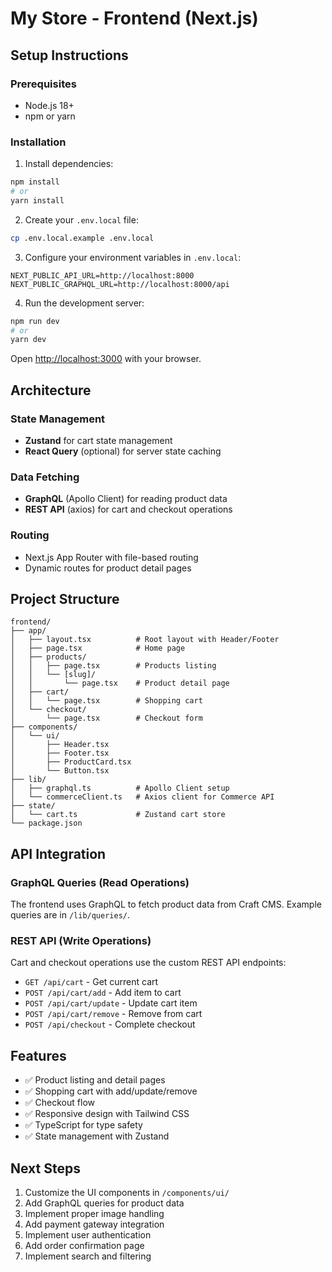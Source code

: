 # My Store - Frontend (Next.js)

## Setup Instructions

### Prerequisites
- Node.js 18+ 
- npm or yarn

### Installation

1. Install dependencies:
```bash
npm install
# or
yarn install
```

2. Create your `.env.local` file:
```bash
cp .env.local.example .env.local
```

3. Configure your environment variables in `.env.local`:
```
NEXT_PUBLIC_API_URL=http://localhost:8000
NEXT_PUBLIC_GRAPHQL_URL=http://localhost:8000/api
```

4. Run the development server:
```bash
npm run dev
# or
yarn dev
```

Open [http://localhost:3000](http://localhost:3000) with your browser.

## Architecture

### State Management
- **Zustand** for cart state management
- **React Query** (optional) for server state caching

### Data Fetching
- **GraphQL** (Apollo Client) for reading product data
- **REST API** (axios) for cart and checkout operations

### Routing
- Next.js App Router with file-based routing
- Dynamic routes for product detail pages

## Project Structure

```
frontend/
├── app/
│   ├── layout.tsx          # Root layout with Header/Footer
│   ├── page.tsx            # Home page
│   ├── products/
│   │   ├── page.tsx        # Products listing
│   │   └── [slug]/
│   │       └── page.tsx    # Product detail page
│   ├── cart/
│   │   └── page.tsx        # Shopping cart
│   └── checkout/
│       └── page.tsx        # Checkout form
├── components/
│   └── ui/
│       ├── Header.tsx
│       ├── Footer.tsx
│       ├── ProductCard.tsx
│       └── Button.tsx
├── lib/
│   ├── graphql.ts          # Apollo Client setup
│   └── commerceClient.ts   # Axios client for Commerce API
├── state/
│   └── cart.ts             # Zustand cart store
└── package.json
```

## API Integration

### GraphQL Queries (Read Operations)
The frontend uses GraphQL to fetch product data from Craft CMS. Example queries are in `/lib/queries/`.

### REST API (Write Operations)
Cart and checkout operations use the custom REST API endpoints:
- `GET /api/cart` - Get current cart
- `POST /api/cart/add` - Add item to cart
- `POST /api/cart/update` - Update cart item
- `POST /api/cart/remove` - Remove from cart
- `POST /api/checkout` - Complete checkout

## Features

- ✅ Product listing and detail pages
- ✅ Shopping cart with add/update/remove
- ✅ Checkout flow
- ✅ Responsive design with Tailwind CSS
- ✅ TypeScript for type safety
- ✅ State management with Zustand

## Next Steps

1. Customize the UI components in `/components/ui/`
2. Add GraphQL queries for product data
3. Implement proper image handling
4. Add payment gateway integration
5. Implement user authentication
6. Add order confirmation page
7. Implement search and filtering
